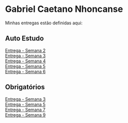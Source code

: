 # Gabriel Caetano Nhoncanse
Minhas entregas estão definidas aqui:
## Auto Estudo
<a href="https://github.com/GabrielNhoncanse/RepositorioIndividualModulo2/tree/main/03_AUT_EST_ENTREGA/Semana%202"> Entrega - Semana 2 </a>
<br>
<a href="https://github.com/GabrielNhoncanse/RepositorioIndividualModulo2/tree/main/03_AUT_EST_ENTREGA/Semana%203"> Entrega - Semana 3 </a>
<br>
<a href="https://github.com/GabrielNhoncanse/RepositorioIndividualModulo2/tree/main/03_AUT_EST_ENTREGA/Semana%204"> Entrega - Semana 4 </a>
<br>
<a href="https://github.com/GabrielNhoncanse/RepositorioIndividualModulo2/tree/main/03_AUT_EST_ENTREGA/Semana%205"> Entrega - Semana 5 </a>
<br>
<a href="https://github.com/GabrielNhoncanse/RepositorioIndividualModulo2/tree/main/03_AUT_EST_ENTREGA/Semana%206"> Entrega - Semana 6 </a>
## Obrigatórios
<a href="https://github.com/GabrielNhoncanse/RepositorioIndividualModulo2/tree/main/04_AUT_EST_EX_OBRIGATORIOS/Semana%203"> Entrega - Semana 3 </a>
<br>
<a href="https://github.com/GabrielNhoncanse/RepositorioIndividualModulo2/tree/main/04_AUT_EST_EX_OBRIGATORIOS/Semana%205"> Entrega - Semana 5 </a>
<br>
<a href="https://github.com/GabrielNhoncanse/RepositorioIndividualModulo2/tree/main/04_AUT_EST_EX_OBRIGATORIOS/Semana%207"> Entrega - Semana 7 </a>
<br>
<a href="https://github.com/GabrielNhoncanse/RepositorioIndividualModulo2/tree/main/04_AUT_EST_EX_OBRIGATORIOS/Semana%209"> Entrega - Semana 9 </a>
